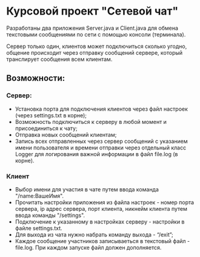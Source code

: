 # Курсовой проект "Сетевой чат"
Разработаны два приложения Server.java и Client.java для обмена текстовыми сообщениями по сети с помощью консоли (терминала).

Сервер только один, клиентов может подключиться сколько угодно, общение происходит через отправку сообщений сервере, который транслирует сообщения всем клиентам.

## Возможности:
### Сервер:
* Установка порта для подключения клиентов через файл настроек (через settings.txt в корне);
* Возможность подключиться к серверу в любой момент и присоединиться к чату;
* Отправка новых сообщений клиентам;
* Запись всех отправленных через сервер сообщений с указанием имени пользователя и времени отправки через отдельный класс Logger для логирования важной информации в файл file.log (в корне).

### Клиент
* Выбор имени для участия в чате путем ввода команда "/name:ВашеИмя".
* Прочитать настройки приложения из файла настроек - номер порта сервера, ip адрес сервера, порт клиента, никнейм клиента путем ввода команды "/settings".
* Подключение к указанному в настройках серверу - настройки в файле settings.txt.
* Для выхода из чата нужно набрать команду выхода - “/exit”;
* Каждое сообщение участников записываеться в текстовый файл - file.log. 
При каждом запуске файл должен дополняется.